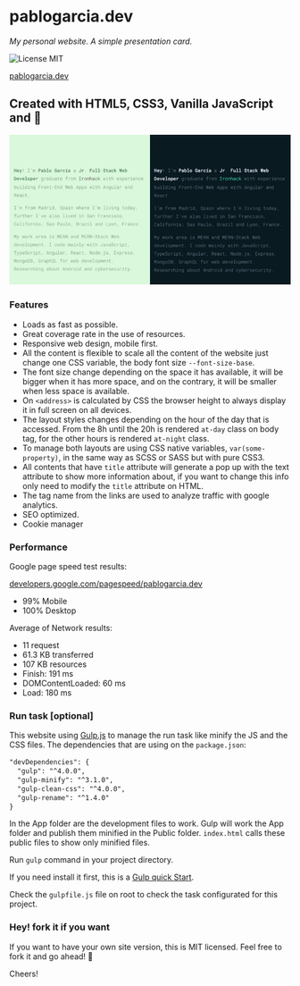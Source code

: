 # pablogarcia.dev
_My personal website. A simple presentation card._

![License MIT](https://camo.githubusercontent.com/890acbdcb87868b382af9a4b1fac507b9659d9bf/68747470733a2f2f696d672e736869656c64732e696f2f62616467652f6c6963656e73652d4d49542d626c75652e737667)

[pablogarcia.dev](https://pablogarcia.dev/?git-readme)


## Created with HTML5, CSS3, Vanilla JavaScript and 💛

![Screenshot](public/images/readme/screenshot.png)

### Features

- Loads as fast as possible.
- Great coverage rate in the use of resources.
- Responsive web design, mobile first.
- All the content is flexible to scale all the content of the website just change one CSS variable, the body font size `--font-size-base`.
- The font size change depending on the space it has available, it will be bigger when it has more space, and on the contrary, it will be smaller when less space is available.
- On `<address>` is calculated by CSS the browser height to always display it in full screen on all devices.
- The layout styles changes depending on the hour of the day that is accessed. From the 8h until the 20h is rendered `at-day` class on body tag, for the other hours is rendered `at-night` class.
- To manage both layouts are using CSS native variables, `var(some-property)`, in the same way as SCSS or SASS but with pure CSS3.
- All contents that have `title` attribute will generate a pop up with the text attribute to show more information about, if you want to change this info only need to modify the `title` attribute on HTML.
- The tag name from the links are used to analyze traffic with google analytics.
- SEO optimized.
- Cookie manager


### Performance

Google page speed test results:

[developers.google.com/pagespeed/pablogarcia.dev](https://developers.google.com/speed/pagespeed/insights/?url=https%3A%2F%2Fpablogarcia.dev&tab=mobile)
- 99% Mobile
- 100% Desktop

Average of Network results:
- 11 request
- 61.3 KB transferred
- 107 KB resources
- Finish: 191 ms
- DOMContentLoaded: 60 ms
- Load: 180 ms


### Run task [optional]
This website using [Gulp.js](https://gulpjs.com/) to manage the run task like minify the JS and the CSS files. The dependencies that are using on the `package.json`:

```
"devDependencies": {
  "gulp": "^4.0.0",
  "gulp-minify": "^3.1.0",
  "gulp-clean-css": "^4.0.0",
  "gulp-rename": "^1.4.0"
}
```

In the App folder are the development files to work. Gulp will work the App folder and publish them minified in the Public folder. `index.html` calls these public files to show only minified files.

Run `gulp` command in your project directory.

If you need install it first, this is a [Gulp quick Start](https://gulpjs.com/docs/en/getting-started/quick-start).

Check the `gulpfile.js` file on root to check the task configurated for this project.


### Hey! fork it if you want

If you want to have your own site version, this is MIT licensed. Feel free to fork it and go ahead! 🙂

Cheers! 
